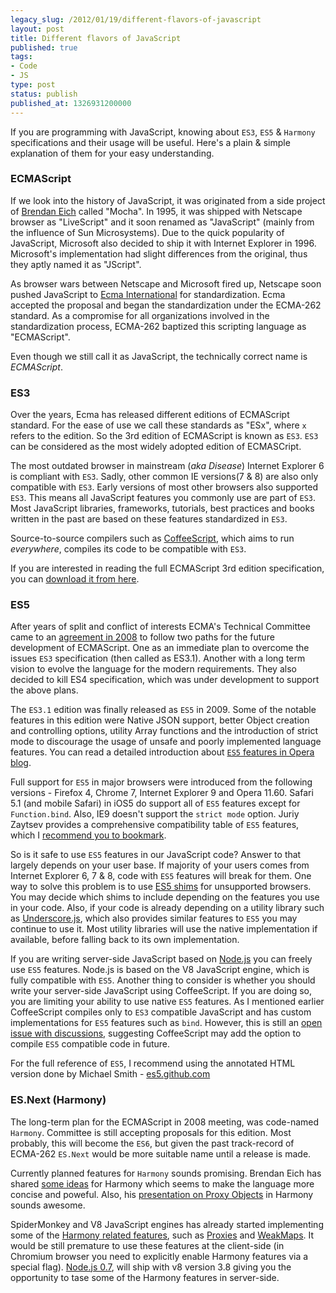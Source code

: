 ```yaml
---
legacy_slug: /2012/01/19/different-flavors-of-javascript
layout: post
title: Different flavors of JavaScript
published: true
tags:
- Code
- JS
type: post
status: publish
published_at: 1326931200000
---
```


If you are programming with JavaScript, knowing about `ES3`, `ES5` & `Harmony` specifications and their usage will be useful. Here's a plain & simple explanation of them for your easy understanding.

### ECMAScript

If we look into the history of JavaScript, it was originated from a side project of [Brendan Eich](http://brendaneich.com) called "Mocha". In 1995, it was shipped with Netscape browser as "LiveScript" and it soon renamed as "JavaScript" (mainly from the influence of Sun Microsystems). Due to the quick popularity of JavaScript, Microsoft also decided to ship it with Internet Explorer in 1996. Microsoft's implementation had slight differences from the original, thus they aptly named it as "JScript".

As browser wars between Netscape and Microsoft fired up, Netscape soon pushed JavaScript to [Ecma International](http://en.wikipedia.org/wiki/Ecma_International) for standardization. Ecma accepted the proposal and began the standardization under the ECMA-262 standard. As a compromise for all organizations involved in the standardization process, ECMA-262 baptized this scripting language as "ECMAScript".

Even though we still call it as JavaScript, the technically correct name is *ECMAScript*.

### ES3

Over the years, Ecma has released different editions of ECMAScript standard. For the ease of use we call these standards as "ESx", where `x` refers to the edition. So the 3rd edition of ECMAScript is known as `ES3`. `ES3` can be considered as the most widely adopted edition of ECMASCript.

The most outdated browser in mainstream (*aka Disease*) Internet Explorer 6 is compliant with `ES3`. Sadly, other common IE versions(7 & 8) are also only compatible with `ES3`. Early versions of most other browsers also supported `ES3`.  This means all JavaScript features you commonly use are part of `ES3`. Most JavaScript libraries, frameworks, tutorials, best practices and books written in the past are based on these features standardized in `ES3`.

Source-to-source compilers such as [CoffeeScript](http://coffeescript.org), which aims to run *everywhere*, compiles its code to be compatible with `ES3`.

If you are interested in reading the full ECMAScript 3rd edition specification, you can [download it from here](http://www.ecma-international.org/publications/files/ECMA-ST-ARCH/ECMA-262,%203rd%20edition,%20December%201999.pdf).

### ES5

After years of split and conflict of interests ECMA's Technical Committee came to an [agreement in 2008](https://mail.mozilla.org/pipermail/es-discuss/2008-August/006837.html) to follow two paths for the future development of ECMAScript. One as an immediate plan to overcome the issues `ES3` specification (then called as ES3.1). Another with a long term vision to evolve the language for the modern requirements. They also decided to kill ES4 specification, which was under development to support the above plans.

The `ES3.1` edition was finally released as `ES5` in 2009. Some of the notable features in this edition were Native JSON support, better Object creation and controlling options, utility Array functions and the introduction of strict mode to discourage the usage of unsafe and poorly implemented language features. You can read a detailed introduction about [`ES5` features in Opera blog](http://dev.opera.com/articles/view/introducing-ecmascript-5-1/).

Full support for `ES5` in major browsers were introduced from the following versions - Firefox 4, Chrome 7, Internet Explorer 9 and Opera 11.60. Safari 5.1 (and mobile Safari) in iOS5 do support all of `ES5` features except for `Function.bind`. Also, IE9 doesn't support the `strict mode` option. Juriy Zaytsev provides a comprehensive compatibility table of `ES5` features, which I [recommend you to bookmark](http://kangax.github.com/es5-compat-table/).

So is it safe to use `ES5` features in our JavaScript code? Answer to that largely depends on your user base. If majority of your users comes from Internet Explorer 6, 7 & 8, code with `ES5` features will break for them. One way to solve this problem is to use [ES5 shims](https://github.com/kriskowal/es5-shim) for unsupported browsers. You may decide which shims to include depending on the features you use in your code. Also, if your code is already depending on a utility library such as [Underscore.js](http://documentcloud.github.com/underscore), which also provides similar features to `ES5` you may continue to use it. Most utility libraries will use the native implementation if available, before falling back to its own implementation.

If you are writing server-side JavaScript based on [Node.js](http://nodejs.org) you can freely use `ES5` features. Node.js is based on the V8 JavaScript engine, which is fully compatible with `ES5`. Another thing to consider is whether you should write your server-side JavaScript using CoffeeScript. If you are doing so, you are limiting your ability to use native `ES5` features. As I mentioned earlier CoffeeScript compiles only to `ES3` compatible JavaScript and has custom implementations for `ES5` features such as `bind`. However, this is still an [open issue with discussions](http://documentcloud.github.com/underscore), suggesting CoffeeScript may add the option to compile `ES5` compatible code in future.

For the full reference of `ES5`, I recommend using the annotated HTML version done by Michael Smith - [es5.github.com](http://es5.github.com)

### ES.Next (Harmony)

The long-term plan for the ECMAScript in 2008 meeting, was code-named `Harmony`. Committee is still accepting proposals for this edition. Most probably, this will become the `ES6`, but given the past track-record of ECMA-262 `ES.Next` would be more suitable name until a release is made.

Currently planned features for `Harmony` sounds promising. Brendan Eich has shared [some ideas](http://brendaneich.com/2011/01/harmony-of-my-dreams/) for Harmony which seems to make the language more concise and poweful. Also, his [presentation on Proxy Objects](http://jsconf.eu/2010/speaker/be_proxy_objects.html) in Harmony sounds awesome.

SpiderMonkey and V8 JavaScript engines has already started implementing some of the [Harmony related features](https://bugzilla.mozilla.org/show_bug.cgi?id=Harmony), such as [Proxies](http://code.google.com/p/v8/issues/detail?id=1543&q=label%3AHarmony&colspec=ID%20Type%20Status%20Priority%20Owner%20Summary%20HW%20OS%20Area%20Stars) and [WeakMaps](https://bugzilla.mozilla.org/show_bug.cgi?id=547941). It would be still premature to use these features at the client-side (in Chromium browser you need to explicitly enable Harmony features via a special flag). [Node.js 0.7](http://blog.nodejs.org/2012/01/16/node-v0-7-0-unstable/), will ship with v8 version 3.8 giving you the opportunity to tase some of the Harmony features in server-side.
